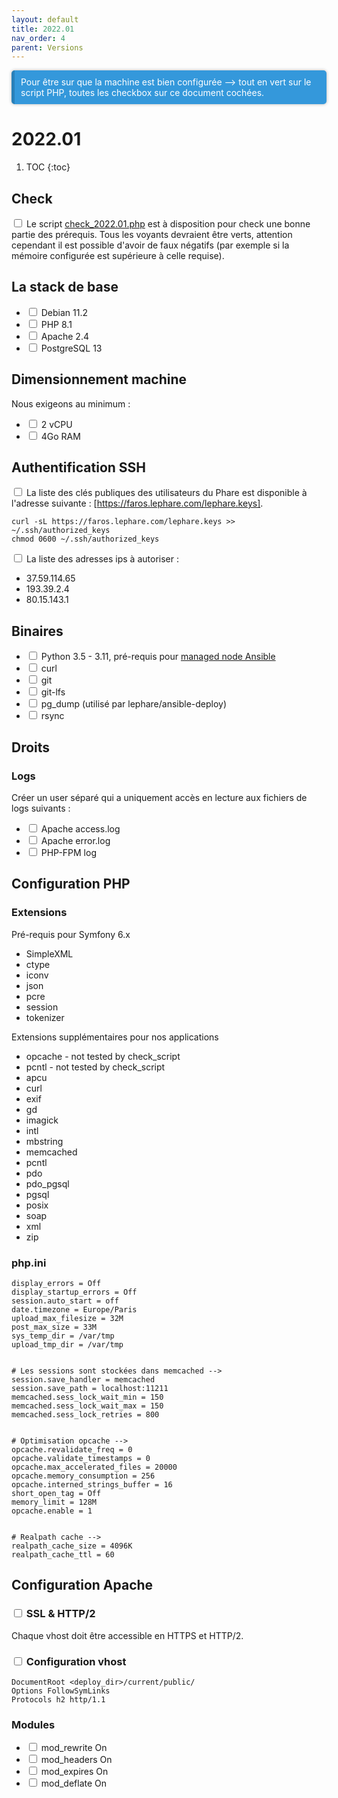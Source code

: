 ```yaml
---
layout: default
title: 2022.01
nav_order: 4
parent: Versions
---
```

<div class="callout callout-info" markdown="span">
Pour être sur que la machine est bien configurée --> tout en vert sur le script PHP, toutes les checkbox sur ce document cochées.
</div>

# 2022.01

1. TOC
{:toc}

## Check

<input type="checkbox"/> Le script [check_2022.01.php](../versions_tests_scripts/check_2022.01.php) est à disposition pour check une bonne partie des prérequis.
Tous les voyants devraient être verts, attention cependant il est possible d'avoir de faux négatifs (par exemple si la mémoire configurée est supérieure à celle requise).

## La stack de base
- <input type="checkbox"/> Debian 11.2
- <input type="checkbox"/> PHP 8.1
- <input type="checkbox"/> Apache 2.4
- <input type="checkbox"/> PostgreSQL 13

## Dimensionnement machine

Nous exigeons au minimum :
 * <input type="checkbox"/> 2 vCPU
 * <input type="checkbox"/> 4Go RAM

## Authentification SSH

<input type="checkbox"/> La liste des clés publiques des utilisateurs du Phare est disponible à l'adresse suivante : [https://faros.lephare.com/lephare.keys].

	curl -sL https://faros.lephare.com/lephare.keys >> ~/.ssh/authorized_keys
	chmod 0600 ~/.ssh/authorized_keys

<input type="checkbox"/> La liste des adresses ips à autoriser : 
* 37.59.114.65
* 193.39.2.4
* 80.15.143.1



## Binaires
* <input type="checkbox"/> Python 3.5 - 3.11, pré-requis pour [managed node Ansible](https://docs.ansible.com/ansible/latest/installation_guide/intro_installation.html#managed-node-requirements)
* <input type="checkbox"/> curl
* <input type="checkbox"/> git
* <input type="checkbox"/> git-lfs
* <input type="checkbox"/> pg_dump (utilisé par lephare/ansible-deploy)
* <input type="checkbox"/> rsync



## Droits

### Logs

Créer un user séparé qui a uniquement accès en lecture aux fichiers de logs suivants :

- <input type="checkbox"/> Apache access.log
- <input type="checkbox"/> Apache error.log
- <input type="checkbox"/> PHP-FPM log

## Configuration PHP

### Extensions

Pré-requis pour Symfony 6.x

 * SimpleXML
* ctype
* iconv
* json
* pcre
* session
* tokenizer


Extensions supplémentaires pour nos applications
 * opcache - not tested by check_script
* pcntl - not tested by check_script
* apcu
* curl
* exif
* gd
* imagick
* intl
* mbstring
* memcached
* pcntl
* pdo
* pdo_pgsql
* pgsql
* posix
* soap
* xml
* zip


### php.ini
	display_errors = Off
	display_startup_errors = Off
	session.auto_start = off
	date.timezone = Europe/Paris
	upload_max_filesize = 32M
	post_max_size = 33M
	sys_temp_dir = /var/tmp
	upload_tmp_dir = /var/tmp
	

	# Les sessions sont stockées dans memcached -->
	session.save_handler = memcached
	session.save_path = localhost:11211
	memcached.sess_lock_wait_min = 150
	memcached.sess_lock_wait_max = 150
	memcached.sess_lock_retries = 800
	

	# Optimisation opcache -->
	opcache.revalidate_freq = 0
	opcache.validate_timestamps = 0
	opcache.max_accelerated_files = 20000
	opcache.memory_consumption = 256
	opcache.interned_strings_buffer = 16
	short_open_tag = Off
	memory_limit = 128M
	opcache.enable = 1
	

	# Realpath cache -->
	realpath_cache_size = 4096K
	realpath_cache_ttl = 60


## Configuration Apache

### <input type="checkbox"/> SSL & HTTP/2

Chaque vhost doit être accessible en HTTPS et HTTP/2.

### <input type="checkbox"/> Configuration vhost

	DocumentRoot <deploy_dir>/current/public/
	Options FollowSymLinks
	Protocols h2 http/1.1

### Modules

- <input type="checkbox"/> mod_rewrite On
- <input type="checkbox"/> mod_headers On
- <input type="checkbox"/> mod_expires On
- <input type="checkbox"/> mod_deflate On


<style>
.callout.callout-info {
  background-color: #3498db; /* Couleur de fond bleue */
  color: #fff; /* Couleur du texte en blanc */
  border-left: 5px solid #2980b9; /* Bordure gauche bleue plus foncée */
  padding: 10px; /* Espace intérieur */
  margin: 10px 0; /* Marge extérieure */
  border-radius: 5px; /* Coins arrondis */
  box-shadow: 0 0 5px rgba(0, 0, 0, 0.3); /* Ombre légère */
}

.callout.callout-info p {
  margin: 0; /* Supprime la marge du texte à l'intérieur du callout */
}
</style>